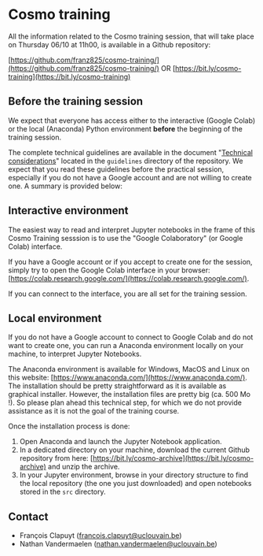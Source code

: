# Cosmo training

All the information related to the Cosmo training session, that will take place on Thursday 06/10 at 11h00, is available in a Github repository:

[https://github.com/franz825/cosmo-training/](https://github.com/franz825/cosmo-training/) OR [https://bit.ly/cosmo-training](https://bit.ly/cosmo-training)

## Before the training session

We expect that everyone has access either to the interactive (Google Colab) or the local (Anaconda) Python environment **before** the beginning of the training session.

The complete technical guidelines are available in the document "[Technical considerations](https://github.com/franz825/cosmo-training/blob/main/guidelines/technical-considerations.md)" located in the `guidelines` directory of the repository. We expect that you read these guidelines before the practical session, especially if you do not have a Google account and are not willing to create one. A summary is provided below:

## Interactive environment

The easiest way to read and interpret Jupyter notebooks in the frame of this Cosmo Training sesssion is to use the "Google Colaboratory" (or Google Colab) interface.

If you have a Google account or if you accept to create one for the session, simply try to open the Google Colab interface in your browser: [https://colab.research.google.com/](https://colab.research.google.com/).

If you can connect to the interface, you are all set for the training session.

## Local environment

If you do not have a Google account to connect to Google Colab and do not want to create one, you can run a Anaconda environment locally on your machine, to interpret Jupyter Notebooks.

The Anaconda environment is available for Windows, MacOS and Linux on this website: [https://www.anaconda.com/](https://www.anaconda.com/). The installation should be pretty straightforward as it is available as graphical installer. However, the installation files are pretty big (ca. 500 Mo !). So please plan ahead this technical step, for which we do not provide assistance as it is not the goal of the training course.

Once the installation process is done:

1. Open Anaconda and launch the Jupyter Notebook application.
2. In a dedicated directory on your machine, download the current Github repository from here: [https://bit.ly/cosmo-archive](https://bit.ly/cosmo-archive) and unzip the archive.
3. In your Jupyter environment, browse in your directory structure to find the local repository (the one you just downloaded) and open notebooks stored in the `src` directory.

## Contact

- François Clapuyt ([francois.clapuyt@uclouvain.be](francois.clapuyt@uclouvain.be))
- Nathan Vandermaelen ([nathan.vandermaelen@uclouvain.be](nathan.vandermaelen@uclouvain.be))
